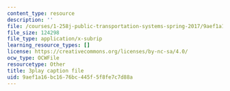 ```yaml
---
content_type: resource
description: ''
file: /courses/1-258j-public-transportation-systems-spring-2017/9aef1a16bc1676bc445f5f8fe7c7d88a_K7lqWX6fq-Q.srt
file_size: 124298
file_type: application/x-subrip
learning_resource_types: []
license: https://creativecommons.org/licenses/by-nc-sa/4.0/
ocw_type: OCWFile
resourcetype: Other
title: 3play caption file
uid: 9aef1a16-bc16-76bc-445f-5f8fe7c7d88a
---
```

